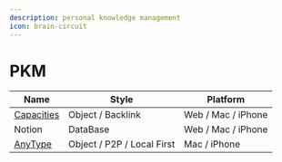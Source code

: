 ```yaml
---
description: personal knowledge management
icon: brain-circuit
---
```


# PKM

| Name                                 | Style                      | Platform           |
| ------------------------------------ | -------------------------- | ------------------ |
| [Capacities](https://capacities.io/) | Object / Backlink          | Web / Mac / iPhone |
| Notion                               | DataBase                   | Web / Mac / iPhone |
| [AnyType](https://anytype.io/)       | Object / P2P / Local First | Mac / iPhone       |
